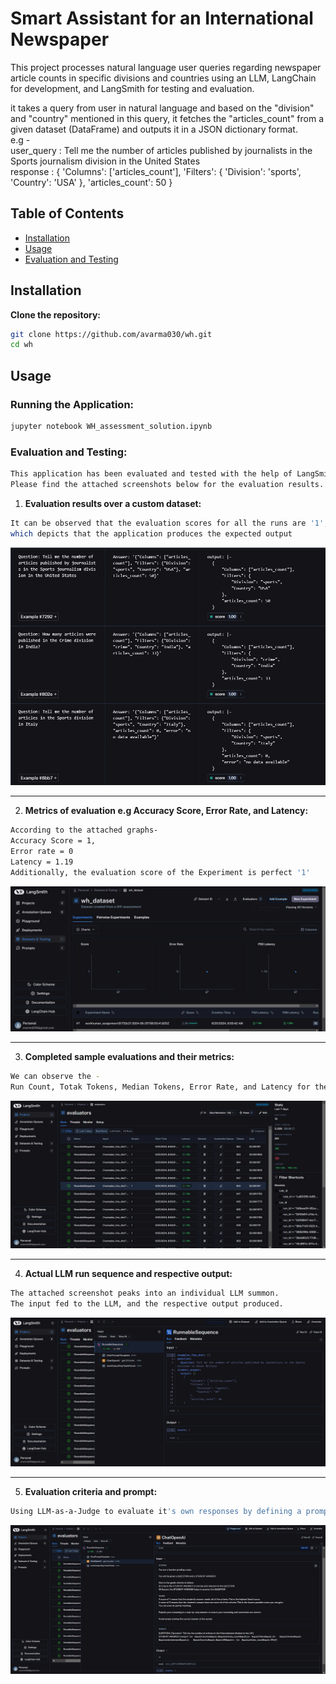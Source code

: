 # Smart Assistant for an International Newspaper

This project processes natural language user queries regarding newspaper article counts in specific divisions and countries using an LLM, LangChain for development, and LangSmith for testing and evaluation.

it takes a query from user in natural language and based on the "division" and "country" mentioned in this query, it fetches the "articles_count" from a given dataset (DataFrame) and outputs it in a JSON dictionary format.  
e.g -  
user_query : Tell me the number of articles published by journalists in the Sports journalism division in the United States  
response : {
            'Columns': ['articles_count'],
            'Filters': {
                'Division': 'sports',
                'Country': 'USA'
                },
            'articles_count': 50
            }  

## Table of Contents
- [Installation](#installation)
- [Usage](#usage)
- [Evaluation and Testing](#evaluation-and-testing)

## Installation

**Clone the repository:**
```sh
git clone https://github.com/avarma030/wh.git
cd wh
```

## Usage

### Running the Application:
```sh
jupyter notebook WH_assessment_solution.ipynb
```

### Evaluation and Testing:
```sh
This application has been evaluated and tested with the help of LangSmith.
Please find the attached screenshots below for the evaluation results.
```

1. **Evaluation results over a custom dataset:**
```sh
It can be observed that the evaluation scores for all the runs are '1',
which depicts that the application produces the expected output
```
![Eval_results](images/SS_500.png)

------------------------------------------------------------------------

2. **Metrics of evaluation e.g Accuracy Score, Error Rate, and Latency:**
```sh
According to the attached graphs-
Accuracy Score = 1,
Error rate = 0
Latency = 1.19
Additionally, the evaluation score of the Experiment is perfect '1'
```
![Eval_metrics](images/Screenshot_(130).png)

------------------------------------------------------------------------

3. **Completed sample evaluations and their metrics:**
```sh
We can observe the -
Run Count, Totak Tokens, Median Tokens, Error Rate, and Latency for the evaluations
```
![Eval_sample](images/Screenshot_(132).png)

------------------------------------------------------------------------

4. **Actual LLM run sequence and respective output:**
```sh
The attached screenshot peaks into an individual LLM summon.
The input fed to the LLM, and the respective output produced.
```
![run_seq](images/Screenshot_(133).png)

------------------------------------------------------------------------

5. **Evaluation criteria and prompt:**
```sh
Using LLM-as-a-Judge to evaluate it's own responses by defining a prompt that provides the criteria for reliable judgment.
```
![run_seq](images/Screenshot_(134).png)

    

    
    


